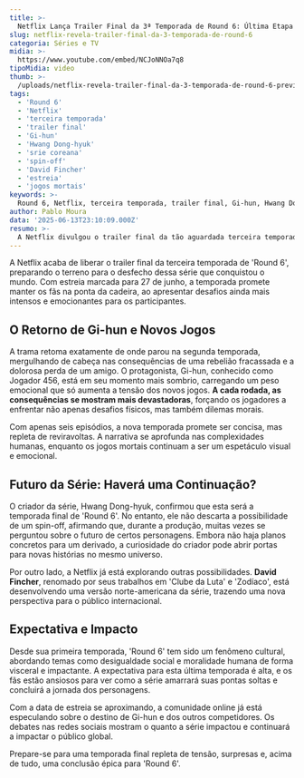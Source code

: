 ```yaml
---
title: >-
  Netflix Lança Trailer Final da 3ª Temporada de Round 6: Última Etapa da Saga
slug: netflix-revela-trailer-final-da-3-temporada-de-round-6
categoria: Séries e TV
midia: >-
  https://www.youtube.com/embed/NCJoNNOa7q8
tipoMidia: video
thumb: >-
  /uploads/netflix-revela-trailer-final-da-3-temporada-de-round-6-preview.jpg
tags:
  - 'Round 6'
  - 'Netflix'
  - 'terceira temporada'
  - 'trailer final'
  - 'Gi-hun'
  - 'Hwang Dong-hyuk'
  - 'srie coreana'
  - 'spin-off'
  - 'David Fincher'
  - 'estreia'
  - 'jogos mortais'
keywords: >-
  Round 6, Netflix, terceira temporada, trailer final, Gi-hun, Hwang Dong-hyuk, série coreana, spin-off, David Fincher, estreia, jogos mortais
author: Pablo Moura
data: '2025-06-13T23:10:09.000Z'
resumo: >-
  A Netflix divulgou o trailer final da tão aguardada terceira temporada de Round 6, que estreia em 27 de junho, prometendo emoções intensas e novos desafios para os personagens. Descubra o que esperar da conclusão épica desta série de sucesso.
---
```


A Netflix acaba de liberar o trailer final da terceira temporada de 'Round 6', preparando o terreno para o desfecho dessa série que conquistou o mundo. Com estreia marcada para 27 de junho, a temporada promete manter os fãs na ponta da cadeira, ao apresentar desafios ainda mais intensos e emocionantes para os participantes.

## O Retorno de Gi-hun e Novos Jogos

A trama retoma exatamente de onde parou na segunda temporada, mergulhando de cabeça nas consequências de uma rebelião fracassada e a dolorosa perda de um amigo. O protagonista, Gi-hun, conhecido como Jogador 456, está em seu momento mais sombrio, carregando um peso emocional que só aumenta a tensão dos novos jogos. **A cada rodada, as consequências se mostram mais devastadoras**, forçando os jogadores a enfrentar não apenas desafios físicos, mas também dilemas morais.

Com apenas seis episódios, a nova temporada promete ser concisa, mas repleta de reviravoltas. A narrativa se aprofunda nas complexidades humanas, enquanto os jogos mortais continuam a ser um espetáculo visual e emocional.

## Futuro da Série: Haverá uma Continuação?

O criador da série, Hwang Dong-hyuk, confirmou que esta será a temporada final de 'Round 6'. No entanto, ele não descarta a possibilidade de um spin-off, afirmando que, durante a produção, muitas vezes se perguntou sobre o futuro de certos personagens. Embora não haja planos concretos para um derivado, a curiosidade do criador pode abrir portas para novas histórias no mesmo universo.

Por outro lado, a Netflix já está explorando outras possibilidades. **David Fincher**, renomado por seus trabalhos em 'Clube da Luta' e 'Zodíaco', está desenvolvendo uma versão norte-americana da série, trazendo uma nova perspectiva para o público internacional.

## Expectativa e Impacto

Desde sua primeira temporada, 'Round 6' tem sido um fenômeno cultural, abordando temas como desigualdade social e moralidade humana de forma visceral e impactante. A expectativa para esta última temporada é alta, e os fãs estão ansiosos para ver como a série amarrará suas pontas soltas e concluirá a jornada dos personagens.

Com a data de estreia se aproximando, a comunidade online já está especulando sobre o destino de Gi-hun e dos outros competidores. Os debates nas redes sociais mostram o quanto a série impactou e continuará a impactar o público global.

Prepare-se para uma temporada final repleta de tensão, surpresas e, acima de tudo, uma conclusão épica para 'Round 6'.